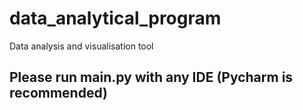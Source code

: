# data_analytical_program
Data analysis and visualisation tool

## Please run main.py with any IDE (Pycharm is recommended)

